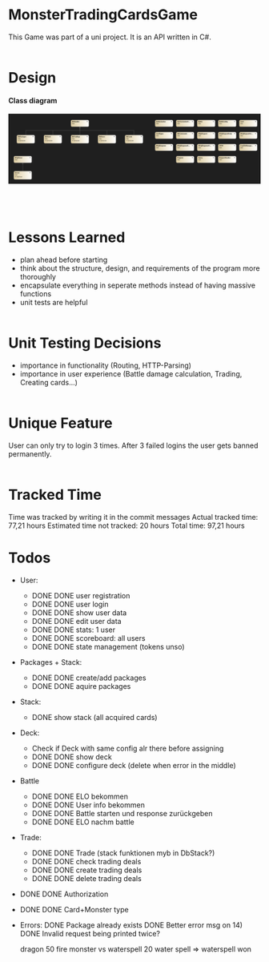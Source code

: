 # MonsterTradingCardsGame

This Game was part of a uni project. It is an API written in C#.
<br> <br>

 
# Design
#### Class diagram
![Class Diagram](./assets/MTCG_ClassDiagram.png)

<br> <br>

# Lessons Learned
- plan ahead before starting 
- think about the structure, design, and requirements of the program more thoroughly 
- encapsulate everything in seperate methods instead of having massive functions
- unit tests are helpful
<br> <br>

# Unit Testing Decisions
- importance in functionality (Routing, HTTP-Parsing)
- importance in user experience (Battle damage calculation, Trading, Creating cards...)
<br> <br>

# Unique Feature
User can only try to login 3 times. After 3 failed logins the user gets banned permanently. 
<br> <br>

# Tracked Time
Time was tracked by writing it in the commit messages
Actual tracked time: 77,21 hours
Estimated time not tracked: 20 hours
Total time: 97,21 hours


# Todos

- User:
    - DONE DONE user registration
    - DONE DONE user login
    - DONE DONE show user data
    - DONE DONE edit user data
    - DONE DONE stats: 1 user
    - DONE DONE scoreboard: all users
    - DONE DONE state management (tokens unso)
- Packages + Stack:
    - DONE DONE create/add packages
    - DONE DONE aquire packages
- Stack:
    - DONE show stack (all acquired cards)
- Deck:
    - Check if Deck with same config alr there before assigning
    - DONE DONE show deck
    - DONE DONE configure deck (delete when error in the middle)
- Battle
    - DONE DONE ELO bekommen
    - DONE DONE User info bekommen
    - DONE DONE Battle starten und response zurückgeben
    - DONE DONE ELO nachm battle
- Trade:
    - DONE DONE Trade (stack funktionen myb in DbStack?)
    - DONE DONE check trading deals
    - DONE DONE create trading deals
    - DONE DONE delete trading deals
- DONE DONE Authorization
- DONE DONE Card+Monster type


- Errors:
    DONE Package already exists
    DONE Better error msg on 14)
    DONE Invalid request being printed twice?

    dragon 50 fire monster vs waterspell 20 water spell => waterspell won

